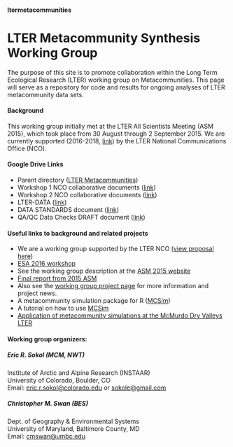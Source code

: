 
#### ltermetacommunities  
# LTER Metacommunity Synthesis Working Group  

The purpose of this site is to promote collaboration within the Long Term Ecological Research (LTER) working group on Metacommunities. This page will serve as a repository for code and results for ongoing analyses of LTER metacommunity data sets.  
#### Background  
This working group initially met at the LTER All Scientists Meeting (ASM 2015), which took place from 30 August through 2 September 2015. We are currently supported (2016-2018, [link](https://lternet.edu/working-groups/synthesis-identify-metacommunity-dynamics-mediate-community-responses-disturbance-across-ecosystems-represented-lter-network/)) by the LTER National Communications Office (NCO).   
#### Google Drive Links  

* Parent directory ([LTER Metacommunities](https://drive.google.com/drive/folders/0B2P104M94skvfjJEdnBfelI4dHkzejdWeTdTQnNrNEJadUNXaFREWTRhSU9WaS1iMVFaLWc?usp=sharing))  
* Workshop 1 NCO collaborative documents ([link](https://drive.google.com/open?id=0B_UCMSc6G1YdTU5iMVVHdmYtTlk))  
* Workshop 2 NCO collaborative documents ([link](https://drive.google.com/open?id=0B2P104M94skvaDZOZENsYktmZkU))  
* LTER-DATA ([link](https://drive.google.com/drive/folders/0B2P104M94skvdzlDb2p2WTVYa00))
* DATA STANDARDS document ([link](https://drive.google.com/open?id=1iTh6ghHHZZ_y7SH_Qlh1UoGa0LD0PogGvXLK-T-z5Dg))  
* QA/QC Data Checks DRAFT document ([link](https://docs.google.com/document/d/16YwjEeQai9PJwN_TbCYi70SDrx8KhGfuVXD1qeecI_s/edit?usp=sharing))  

#### Useful links to background and related projects  

* We are a working group supported by the LTER NCO ([view proposal here](https://drive.google.com/open?id=0B2P104M94skvUTlVRWUxVmVXRmM))
* [ESA 2016 workshop](https://eco.confex.com/eco/2016/webprogrampreliminary/Session11862.html)
* See the working group description at the [ASM 2015 website](http://asm2015.lternet.edu/working-groups/using-metacommunity-concept-synthesize-biodiversity-patterns-across-lter-sites)  
* [Final report from 2015 ASM](https://docs.google.com/document/d/1lndgTJQCBRVVoNXIE0UKQjmVFssV6n7D9sy5ATbut7I/edit#heading=h.r779jfequnwt)  
* Also see the [working group project page](https://sites.google.com/site/ltermetacommunities/home) for more information and project news.  
* A metacommunity simulation package for R ([MCSim](https://github.com/sokole/MCSim/))
* A tutorial on how to use [MCSim](http://rpubs.com/sokole/159425)
* [Application of metacommunity simulations at the McMurdo Dry Valleys LTER](http://mcm.lternet.edu/content/metacommunity-dynamics-simulations-diatoms-antarctic-ponds)

#### Working group organizers:  
##### Eric R. Sokol (MCM, NWT)  
Institute of Arctic and Alpine Research (INSTAAR)  
University of Colorado, Boulder, CO   
Email: eric.r.sokol@colorado.edu or sokole@gmail.com  


##### Christopher M. Swan (BES)   
Dept. of Geography & Environmental Systems   
University of Maryland, Baltimore County, MD   
Email: cmswan@umbc.edu  
